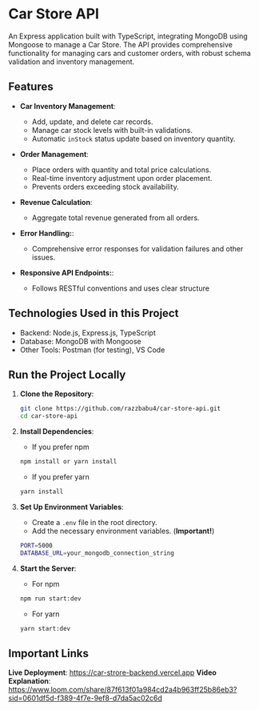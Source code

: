 # Car Store API

An Express application built with TypeScript, integrating MongoDB using Mongoose to manage a Car Store. The API provides comprehensive functionality for managing cars and customer orders, with robust schema
validation and inventory management.

## Features

- **Car Inventory Management**:

  - Add, update, and delete car records.
  - Manage car stock levels with built-in validations.
  - Automatic `inStock` status update based on inventory quantity.

- **Order Management**:

  - Place orders with quantity and total price calculations.
  - Real-time inventory adjustment upon order placement.
  - Prevents orders exceeding stock availability.

- **Revenue Calculation**:
  
  - Aggregate total revenue generated from all orders.
    
- **Error Handling:**:

  - Comprehensive error responses for validation failures and other issues.

- **Responsive API Endpoints:**:

  - Follows RESTful conventions and uses clear structure

## Technologies Used in this Project

- Backend: Node.js, Express.js, TypeScript
- Database: MongoDB with Mongoose
- Other Tools: Postman (for testing), VS Code

## Run the Project Locally

1. **Clone the Repository**:

   ```sh
   git clone https://github.com/razzbabu4/car-store-api.git
   cd car-store-api
   ```

2. **Install Dependencies**:

   - If you prefer npm

   ```sh
   npm install or yarn install
   ```

   - If you prefer yarn

   ```sh
   yarn install
   ```

3. **Set Up Environment Variables**:

   - Create a `.env` file in the root directory.
   - Add the necessary environment variables. (**Important!**)

   ```sh
   PORT=5000
   DATABASE_URL=your_mongodb_connection_string
   ```

4. **Start the Server**:
   - For npm
   ```sh
   npm run start:dev
   ```
   - For yarn
   ```sh
   yarn start:dev
   ```
   
## Important Links

**Live Deployment**: https://car-strore-backend.vercel.app
**Video Explanation**: https://www.loom.com/share/87f613f01a984cd2a4b963ff25b86eb3?sid=0601df5d-f389-4f7e-9ef8-d7da5ac02c6d
